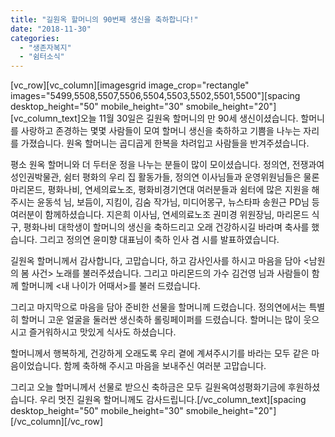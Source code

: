 ```yaml
---
title: "길원옥 할머니의 90번째 생신을 축하합니다!"
date: "2018-11-30"
categories: 
  - "생존자복지"
  - "쉼터소식"
---
```


\[vc\_row\]\[vc\_column\]\[imagesgrid image\_crop="rectangle" images="5499,5508,5507,5506,5504,5503,5502,5501,5500"\]\[spacing desktop\_height="50" mobile\_height="30" smobile\_height="20"\]\[vc\_column\_text\]오늘 11월 30일은 길원옥 할머니의 만 90세 생신이셨습니다. 할머니를 사랑하고 존경하는 몇몇 사람들이 모여 할머니 생신을 축하하고 기쁨을 나누는 자리를 가졌습니다. 원옥 할머니는 곱디곱게 한복을 차려입고 사람들을 반겨주셨습니다.

평소 원옥 할머니와 더 두터운 정을 나누는 분들이 많이 모이셨습니다. 정의연, 전쟁과여성인권박물관, 쉼터 평화의 우리 집 활동가들, 정의연 이사님들과 운영위원님들은 물론 마리몬드, 평화나비, 연세의료노조, 평화비경기연대 여러분들과 쉼터에 많은 지원을 해주시는 윤동석 님, 보듬이, 지킴이, 김숨 작가님, 미디어몽구, 뉴스타파 송원근 PD님 등 여러분이 함께하셨습니다. 지은희 이사님, 연세의료노조 권미경 위원장님, 마리몬드 식구, 평화나비 대학생이 할머니의 생신을 축하드리고 오래 건강하시길 바라며 축사를 했습니다. 그리고 정의연 윤미향 대표님이 축하 인사 겸 시를 발표하였습니다.

길원옥 할머니께서 감사합니다, 고맙습니다, 하고 감사인사를 하시고 마음을 담아 <남원의 봄 사건> 노래를 불러주셨습니다. 그리고 마리몬드의 가수 김건영 님과 사람들이 함께 할머니께 <내 나이가 어때서>를 불러 드렸습니다.

그리고 마지막으로 마음을 담아 준비한 선물을 할머니께 드렸습니다. 정의연에서는 특별히 할머니 고운 얼굴을 둘러싼 생신축하 롤링페이퍼를 드렸습니다. 할머니는 많이 웃으시고 즐거워하시고 맛있게 식사도 하셨습니다.

할머니께서 행복하게, 건강하게 오래도록 우리 곁에 계셔주시기를 바라는 모두 같은 마음이었습니다. 함께 축하해 주시고 마음을 보내주신 여러분 고맙습니다.

그리고 오늘 할머니께서 선물로 받으신 축하금은 모두 길원옥여성평화기금에 후원하셨습니다. 우리 멋진 길원옥 할머니께도 감사드립니다.\[/vc\_column\_text\]\[spacing desktop\_height="50" mobile\_height="30" smobile\_height="20"\]\[/vc\_column\]\[/vc\_row\]
